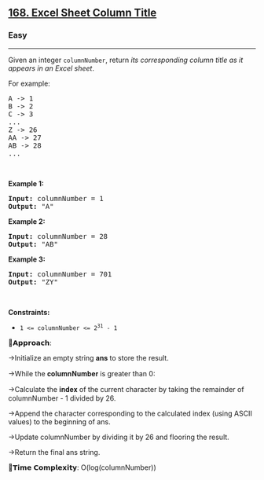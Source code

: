 <h2><a href="https://leetcode.com/problems/excel-sheet-column-title">168. Excel Sheet Column Title</a></h2><h3>Easy</h3><hr><p>Given an integer <code>columnNumber</code>, return <em>its corresponding column title as it appears in an Excel sheet</em>.</p>

<p>For example:</p>

<pre>
A -&gt; 1
B -&gt; 2
C -&gt; 3
...
Z -&gt; 26
AA -&gt; 27
AB -&gt; 28 
...
</pre>

<p>&nbsp;</p>
<p><strong class="example">Example 1:</strong></p>

<pre>
<strong>Input:</strong> columnNumber = 1
<strong>Output:</strong> &quot;A&quot;
</pre>

<p><strong class="example">Example 2:</strong></p>

<pre>
<strong>Input:</strong> columnNumber = 28
<strong>Output:</strong> &quot;AB&quot;
</pre>

<p><strong class="example">Example 3:</strong></p>

<pre>
<strong>Input:</strong> columnNumber = 701
<strong>Output:</strong> &quot;ZY&quot;
</pre>

<p>&nbsp;</p>
<p><strong>Constraints:</strong></p>

<ul>
	<li><code>1 &lt;= columnNumber &lt;= 2<sup>31</sup> - 1</code></li>
</ul>

🧠𝗔𝗽𝗽𝗿𝗼𝗮𝗰𝗵:

->Initialize an empty string 𝐚𝐧𝐬 to store the result.

->While the 𝐜𝐨𝐥𝐮𝐦𝐧𝐍𝐮𝐦𝐛𝐞𝐫 is greater than 0:

->Calculate the 𝐢𝐧𝐝𝐞𝐱 of the current character by taking the remainder of columnNumber - 1 divided by 26.

->Append the character corresponding to the calculated index (using ASCII values) to the beginning of ans.

->Update columnNumber by dividing it by 26 and flooring the result.

->Return the final ans string.

🎯𝗧𝗶𝗺𝗲 𝗖𝗼𝗺𝗽𝗹𝗲𝘅𝗶𝘁𝘆: O(log(columnNumber))
